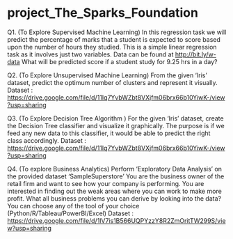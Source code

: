 # project_The_Sparks_Foundation
Q1. (To Explore Supervised Machine Learning)
In this regression task we will predict the percentage of marks that a student is expected to
score based upon the number of hours they studied. This is a simple linear regression task as it
involves just two variables. Data can be found at http://bit.ly/w-data
What will be predicted score if a student study for 9.25 hrs in a day?

Q2. (To Explore Unsupervised Machine Learning)
From the given ‘Iris’ dataset, predict the optimum number of clusters and represent it visually.
Dataset : https://drive.google.com/file/d/11Iq7YvbWZbt8VXjfm06brx66b10YiwK-/view?usp=sharing

Q3. (To Explore Decision Tree Algorithm )
For the given ‘Iris’ dataset, create the Decision Tree classifier and visualize it graphically. The purpose is
if we feed any new data to this classifier, it would be able to predict the right class accordingly.
Dataset : https://drive.google.com/file/d/11Iq7YvbWZbt8VXjfm06brx66b10YiwK-/view?usp=sharing

Q4. (To explore Business Analytics)
Perform ‘Exploratory Data Analysis’ on the provided dataset ‘SampleSuperstore’
You are the business owner of the retail firm and want to see how your company is performing. You are
interested in finding out the weak areas where you can work to make more profit. What all business
problems you can derive by looking into the data? You can choose any of the tool of your choice
(Python/R/Tableau/PowerBI/Excel)
Dataset : https://drive.google.com/file/d/1lV7is1B566UQPYzzY8R2ZmOritTW299S/view?usp=sharing
